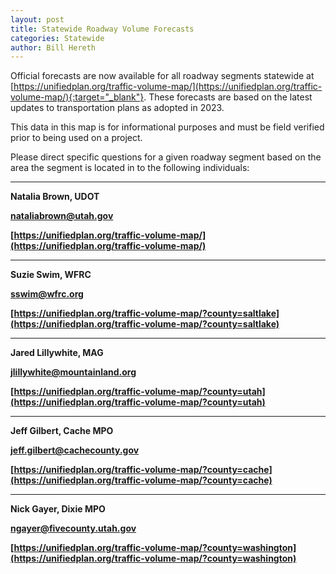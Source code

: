 ```yaml
---
layout: post
title: Statewide Roadway Volume Forecasts
categories: Statewide
author: Bill Hereth
---
```


Official forecasts are now available for all roadway segments statewide at [https://unifiedplan.org/traffic-volume-map/](https://unifiedplan.org/traffic-volume-map/){:target="_blank"}. These forecasts are based on the latest updates to transportation plans as adopted in 2023.

This data in this map is for informational purposes and must be field verified prior to being used on a project.

Please direct specific questions for a given roadway segment based on the area the segment is located in to the following individuals:

<hr/>

<strong>Natalia Brown, UDOT<strong>

nataliabrown@utah.gov

[https://unifiedplan.org/traffic-volume-map/](https://unifiedplan.org/traffic-volume-map/)

<hr/>

<strong>Suzie Swim, WFRC</strong>

sswim@wfrc.org

[https://unifiedplan.org/traffic-volume-map/?county=saltlake](https://unifiedplan.org/traffic-volume-map/?county=saltlake)

<hr/>

<strong>Jared Lillywhite, MAG</strong>

jlillywhite@mountainland.org

[https://unifiedplan.org/traffic-volume-map/?county=utah](https://unifiedplan.org/traffic-volume-map/?county=utah)

<hr/>

<strong>Jeff Gilbert, Cache MPO</strong>

jeff.gilbert@cachecounty.gov

[https://unifiedplan.org/traffic-volume-map/?county=cache](https://unifiedplan.org/traffic-volume-map/?county=cache)

<hr/>

<strong>Nick Gayer, Dixie MPO</strong>

ngayer@fivecounty.utah.gov

[https://unifiedplan.org/traffic-volume-map/?county=washington](https://unifiedplan.org/traffic-volume-map/?county=washington)